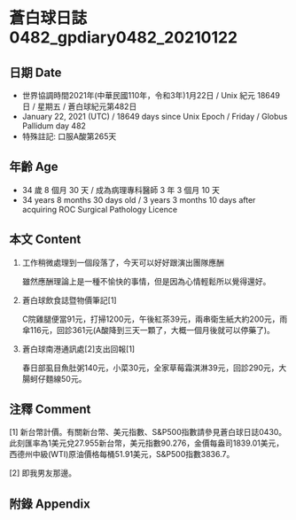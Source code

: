 [_metadata_:encoding]: - "utf-8"
[_metadata_:language]: - "zh-Hant-TW"
[_metadata_:fileformat]: - "markdown"
[_metadata_:MIME_type]: - "text/plain"
[_metadata_:markdown_version]: - "commonmark version 0.29"
[_metadata_:markdown_spec]: - "https://spec.commonmark.org/0.29/"

# 蒼白球日誌0482_gpdiary0482_20210122 #

## 日期 Date ##

* 世界協調時間2021年(中華民國110年，令和3年)1月22日 / Unix 紀元 18649 日 / 星期五 / 蒼白球紀元第482日
* January 22, 2021 (UTC) / 18649 days since Unix Epoch / Friday / Globus Pallidum day 482
* 特殊註記: 口服A酸第265天

## 年齡 Age ##

* 34 歲 8 個月 30 天 / 成為病理專科醫師 3 年 3 個月 10 天
* 34 years 8 months 30 days old / 3 years 3 months 10 days after acquiring ROC Surgical Pathology Licence

## 本文 Content ##

1. 工作稍微處理到一個段落了，今天可以好好跟演出團隊應酬

    雖然應酬理論上是一種不愉快的事情，但是因為心情輕鬆所以覺得還好。
    
2. 蒼白球飲食誌暨物價筆記[1]

    C院雞腿便當91元，打掃1200元，午後紅茶39元，兩串衛生紙大約200元，雨傘116元，回診361元(A酸降到三天一顆了，大概一個月後就可以停藥了)。
    
3. 蒼白球南港通訊處[2]支出回報[1]

    春日部虱目魚肚粥140元，小菜30元，全家草莓霜淇淋39元，回診290元，大腸蚵仔麵線50元。

## 注釋 Comment ##

[1] 新台幣計價。有關新台幣、美元指數、S&P500指數請參見蒼白球日誌0430。此刻匯率為1美元兌27.955新台幣，美元指數90.276，金價每盎司1839.01美元，西德州中級(WTI)原油價格每桶51.91美元，S&P500指數3836.7。

[2] 即我男友那邊。

## 附錄 Appendix ##

